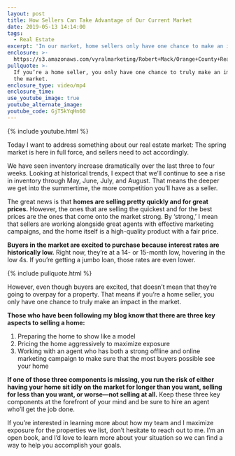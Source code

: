 ```yaml
---
layout: post
title: How Sellers Can Take Advantage of Our Current Market
date: 2019-05-13 14:14:00
tags:
  - Real Estate
excerpt: 'In our market, home sellers only have one chance to make an impact on buyers.'
enclosure: >-
  https://s3.amazonaws.com/vyralmarketing/Robert+Mack/Orange+County+Real+Estate+Agent-+How+Sellers+Can+Take+Advantage+of+Our+Current+Market.mp4
pullquote: >-
  If you’re a home seller, you only have one chance to truly make an impact in
  the market.
enclosure_type: video/mp4
enclosure_time:
use_youtube_image: true
youtube_alternate_image:
youtube_code: GjT5kYqHn60
---
```


{% include youtube.html %}

Today I want to address something about our real estate market: The spring market is here in full force, and sellers need to act accordingly.

We have seen inventory increase dramatically over the last three to four weeks. Looking at historical trends, I expect that we’ll continue to see a rise in inventory through May, June, July, and August. That means the deeper we get into the summertime, the more competition you’ll have as a seller.

The great news is that **homes are selling pretty quickly and for great prices.** However, the ones that are selling the quickest and for the best prices are the ones that come onto the market strong. By ‘strong,’ I mean that sellers are working alongside great agents with effective marketing campaigns, and the home itself is a high-quality product with a fair price.

**Buyers in the market are excited to purchase because interest rates are historically low.** Right now, they’re at a 14- or 15-month low, hovering in the low 4s. If you’re getting a jumbo loan, those rates are even lower.&nbsp;

{% include pullquote.html %}

However, even though buyers are excited, that doesn’t mean that they’re going to overpay for a property. That means if you’re a home seller, you only have one chance to truly make an impact in the market.

**Those who have been following my blog know that there are three key aspects to selling a home:**

1. Preparing the home to show like a model&nbsp;
2. Pricing the home aggressively to maximize exposure&nbsp;
3. Working with an agent who has both a strong offline and online marketing campaign to make sure that the most buyers possible see your home

**If one of those three components is missing, you run the risk of either having your home sit idly on the market for longer than you want, selling for less than you want, or worse—not selling at all.** Keep these three key components at the forefront of your mind and be sure to hire an agent who’ll get the job done.

If you’re interested in learning more about how my team and I maximize exposure for the properties we list, don’t hesitate to reach out to me. I’m an open book, and I’d love to learn more about your situation so we can find a way to help you accomplish your goals.